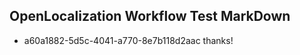 ## OpenLocalization Workflow Test MarkDown
* a60a1882-5d5c-4041-a770-8e7b118d2aac 
thanks!<!--HONumber=Mar16_HO3-->
